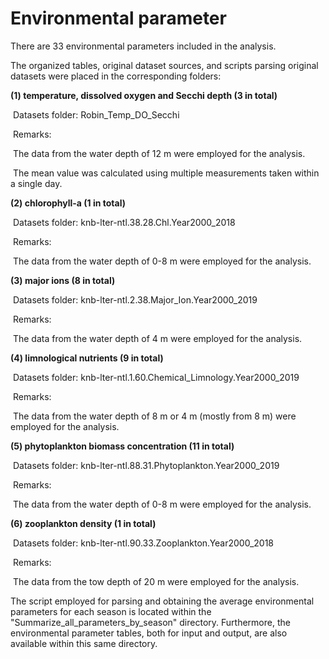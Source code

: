 # Environmental parameter

There are 33 environmental parameters included in the analysis.

The organized tables, original dataset sources, and scripts parsing original datasets were placed in the corresponding folders:

**(1) temperature, dissolved oxygen and Secchi depth (3 in total)**

​     Datasets folder: Robin_Temp_DO_Secchi

​     Remarks:

​         The data from the water depth of 12 m were employed for the analysis. 

​         The mean value was calculated using multiple measurements taken within a single day.

**(2) chlorophyll-a (1 in total)**

​     Datasets folder: knb-lter-ntl.38.28.Chl.Year2000_2018

​     Remarks:

​         The data from the water depth of 0-8 m were employed for the analysis. 

**(3) major ions (8 in total)**

​     Datasets folder: knb-lter-ntl.2.38.Major_Ion.Year2000_2019

​     Remarks:

​         The data from the water depth of 4 m were employed for the analysis. 

**(4) limnological nutrients (9 in total)**

​     Datasets folder: knb-lter-ntl.1.60.Chemical_Limnology.Year2000_2019

​     Remarks:

​         The data from the water depth of 8 m or 4 m (mostly from 8 m) were employed for the analysis. 

**(5) phytoplankton biomass concentration (11 in total)**

​     Datasets folder: knb-lter-ntl.88.31.Phytoplankton.Year2000_2019

​     Remarks:

​         The data from the water depth of 0-8 m were employed for the analysis. 

**(6) zooplankton density  (1 in total)**

​     Datasets folder: knb-lter-ntl.90.33.Zooplankton.Year2000_2018

​     Remarks:

​         The data from the tow depth of 20 m were employed for the analysis.



 The script employed for parsing and obtaining the average environmental parameters for each season is located within the "Summarize_all_parameters_by_season" directory. Furthermore, the environmental parameter tables, both for input and output, are also available within this same directory. 

​         









